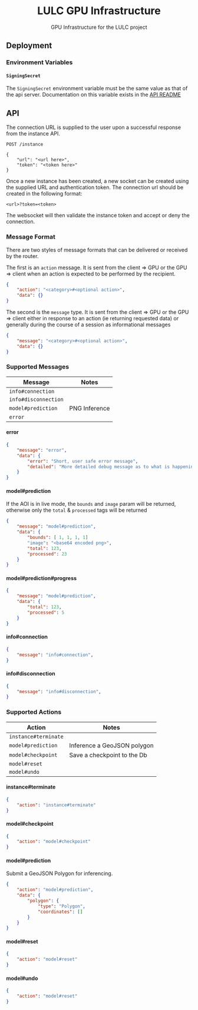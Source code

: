 <h1 align=center>LULC GPU Infrastructure</h1>

<p align=center>GPU Infrastructure for the LULC project</p>

## Deployment

### Environment Variables

#### `SigningSecret`

The `SigningSecret` environment variable must be the same value as that of the api server.
Documentation on this variable exists in the [API README](/services/api/README.md#signingsecret)

## API

The connection URL is supplied to the user upon a successful response from the instance API.

```
POST /instance

{
    "url": "<url here>",
    "token": "<token here>"
}
```

Once a new instance has been created, a new socket can be created using the supplied URL and
authentication token. The connection url should be created in the following format:

```
<url>?token=<token>
```

The websocket will then validate the instance token and accept or deny the connection.

### Message Format

There are two styles of message formats that can be delivered or received by the router.

The first is an `action` message. It is sent from the client => GPU or the GPU => client
when an action is expected to be performed by the recipient.

```json
{
    "action": "<category>#<optional action>",
    "data": {}
}
```

The second is the `message` type. It is sent from the client => GPU or the GPU => client
either in response to an action  (ie returning requested data) or generally during the
course of a session as informational messages

```json
{
    "message": "<category>#<optional action>",
    "data": {}
}
```

### Supported Messages

| Message                       | Notes |
| ----------------------------- | ----- |
| `info#connection`             |       |
| `info#disconnection`          |       |
| `model#prediction`            | PNG Inference |
| `error`                       |       |

#### error

```json
{
    "message": "error",
    "data": {
        "error": "Short, user safe error message",
        "detailed": "More detailed debug message as to what is happening"
    }
}
```

#### model#prediction

If the AOI is in live mode, the `bounds` and `image` param will be returned,
otherwise only the `total` & `processed` tags will be returned

```json
{
    "message": "model#prediction",
    "data": {
        "bounds": [ 1, 1, 1, 1]
        "image": "<base64 encoded png>",
        "total": 123,
        "processed": 23
    }
}
```

#### model#prediction#progress

```json
{
    "message": "model#prediction",
    "data": {
        "total": 123,
        "processed": 5
    }
}
```

#### info#connection

```json
{
    "message": "info#connection",
}
```

#### info#disconnection

```json
{
    "message": "info#disconnection",
}
```

### Supported Actions

| Action                | Notes |
| --------------------- | ----- |
| `instance#terminate`  |       |
| `model#prediction`    | Inference a GeoJSON polygon |
| `model#checkpoint`    | Save a checkpoint to the Db |
| `model#reset`         |       |
| `model#undo`          |       |


#### instance#terminate

```JSON
{
    "action": "instance#terminate"
}
```

#### model#checkpoint

```JSON
{
    "action": "model#checkpoint"
}
```

#### model#prediction

Submit a GeoJSON Polygon for inferencing.

```JSON
{
    "action": "model#prediction",
    "data": {
        "polygon": {
            "type": "Polygon",
            "coordinates": []
        }
    }
}
```

#### model#reset

```JSON
{
    "action": "model#reset"
}
```

#### model#undo

```JSON
{
    "action": "model#reset"
}
```
